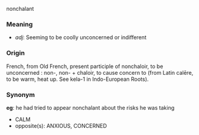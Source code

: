nonchalant
### Meaning
+ _adj_: Seeming to be coolly unconcerned or indifferent

### Origin

French, from Old French, present participle of nonchaloir, to be unconcerned : non-, non- + chaloir, to cause concern to (from Latin calēre, to be warm, heat up. See kelə-1 in Indo-European Roots).

### Synonym

__eg__: he had tried to appear nonchalant about the risks he was taking

+ CALM
+ opposite(s): ANXIOUS, CONCERNED


